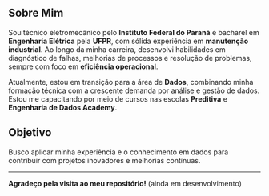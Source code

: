 ## Sobre Mim

Sou técnico eletromecânico pelo **Instituto Federal do Paraná** e bacharel em **Engenharia Elétrica** pela **UFPR**, com sólida experiência em **manutenção industrial**. Ao longo da minha carreira, desenvolvi habilidades em diagnóstico de falhas, melhorias de processos e resolução de problemas, sempre com foco em **eficiência operacional**.

Atualmente, estou em transição para a área de **Dados**, combinando minha formação técnica com a crescente demanda por análise e gestão de dados. Estou me capacitando por meio de cursos nas escolas **Preditiva** e **Engenharia de Dados Academy**.

## Objetivo

Busco aplicar minha experiência e o conhecimento em dados para contribuir com projetos inovadores e melhorias contínuas.

---

**Agradeço pela visita ao meu repositório!** (ainda em desenvolvimento)